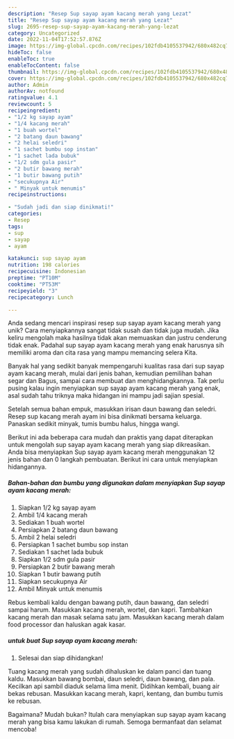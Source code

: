```yaml
---
description: "Resep Sup sayap ayam kacang merah yang Lezat"
title: "Resep Sup sayap ayam kacang merah yang Lezat"
slug: 2695-resep-sup-sayap-ayam-kacang-merah-yang-lezat
category: Uncategorized
date: 2022-11-04T17:52:57.876Z
image: https://img-global.cpcdn.com/recipes/102fdb4105537942/680x482cq70/sup-sayap-ayam-kacang-merah-foto-resep-utama.jpg
hideToc: false
enableToc: true
enableTocContent: false
thumbnail: https://img-global.cpcdn.com/recipes/102fdb4105537942/680x482cq70/sup-sayap-ayam-kacang-merah-foto-resep-utama.jpg
cover: https://img-global.cpcdn.com/recipes/102fdb4105537942/680x482cq70/sup-sayap-ayam-kacang-merah-foto-resep-utama.jpg
author: Admin
authorAv: notfound
ratingvalue: 4.1
reviewcount: 5
recipeingredient:
- "1/2 kg sayap ayam"
- "1/4 kacang merah"
- "1 buah wortel"
- "2 batang daun bawang"
- "2 helai seledri"
- "1 sachet bumbu sop instan"
- "1 sachet lada bubuk"
- "1/2 sdm gula pasir"
- "2 butir bawang merah"
- "1 butir bawang putih"
- "secukupnya Air"
- " Minyak untuk menumis"
recipeinstructions:

- "Sudah jadi dan siap dinikmati!"
categories:
- Resep
tags:
- sup
- sayap
- ayam

katakunci: sup sayap ayam 
nutrition: 198 calories
recipecuisine: Indonesian
preptime: "PT10M"
cooktime: "PT53M"
recipeyield: "3"
recipecategory: Lunch

---
```





Anda sedang mencari inspirasi resep sup sayap ayam kacang merah yang unik? Cara menyiapkannya sangat tidak susah dan tidak juga mudah. Jika keliru mengolah maka hasilnya tidak akan memuaskan dan justru cenderung tidak enak. Padahal sup sayap ayam kacang merah yang enak harusnya sih memiliki aroma dan cita rasa yang mampu memancing selera Kita.





Banyak hal yang sedikit banyak mempengaruhi kualitas rasa dari sup sayap ayam kacang merah, mulai dari jenis bahan, kemudian pemilihan bahan segar dan Bagus, sampai cara membuat dan menghidangkannya. Tak perlu pusing kalau ingin menyiapkan sup sayap ayam kacang merah yang enak,      asal sudah tahu triknya maka hidangan ini mampu jadi sajian spesial.














Setelah semua bahan empuk, masukkan irisan daun bawang dan seledri. Resep sup kacang merah ayam ini bisa dinikmati bersama keluarga. Panaskan sedikit minyak, tumis bumbu halus, hingga wangi.






Berikut ini ada beberapa cara mudah dan praktis yang dapat diterapkan untuk mengolah sup sayap ayam kacang merah yang siap dikreasikan. Anda bisa menyiapkan Sup sayap ayam kacang merah menggunakan 12 jenis bahan dan 0 langkah pembuatan. Berikut ini cara untuk menyiapkan hidangannya.

<!--inarticleads1-->

##### Bahan-bahan dan bumbu yang digunakan dalam menyiapkan Sup sayap ayam kacang merah:

1. Siapkan 1/2 kg sayap ayam
1. Ambil 1/4 kacang merah
1. Sediakan 1 buah wortel
1. Persiapkan 2 batang daun bawang
1. Ambil 2 helai seledri
1. Persiapkan 1 sachet bumbu sop instan
1. Sediakan 1 sachet lada bubuk
1. Siapkan 1/2 sdm gula pasir
1. Persiapkan 2 butir bawang merah
1. Siapkan 1 butir bawang putih
1. Siapkan secukupnya Air
1. Ambil  Minyak untuk menumis


Rebus kembali kaldu dengan bawang putih, daun bawang, dan seledri sampai harum. Masukkan kacang merah, wortel, dan kapri. Tambahkan kacang merah dan masak selama satu jam. Masukkan kacang merah dalam food processor dan haluskan agak kasar. 

<!--inarticleads2-->

#####  untuk buat Sup sayap ayam kacang merah:


1. Selesai dan siap dihidangkan!

Tuang kacang merah yang sudah dihaluskan ke dalam panci dan tuang kaldu. Masukkan bawang bombai, daun seledri, daun bawang, dan pala. Kecilkan api sambil diaduk selama lima menit. Didihkan kembali, buang air bekas rebusan. Masukkan kacang merah, kapri, kentang, dan bumbu tumis ke rebusan. 

Bagaimana? Mudah bukan? Itulah cara menyiapkan sup sayap ayam kacang merah yang bisa kamu lakukan di rumah. Semoga bermanfaat dan selamat mencoba!

